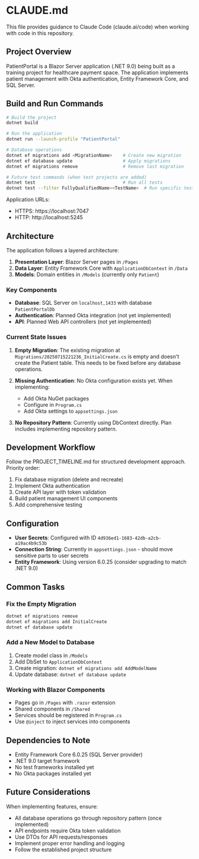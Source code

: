 # CLAUDE.md

This file provides guidance to Claude Code (claude.ai/code) when working with code in this repository.

## Project Overview

PatientPortal is a Blazor Server application (.NET 9.0) being built as a training project for healthcare payment space. The application implements patient management with Okta authentication, Entity Framework Core, and SQL Server.

## Build and Run Commands

```bash
# Build the project
dotnet build

# Run the application
dotnet run --launch-profile "PatientPortal"

# Database operations
dotnet ef migrations add <MigrationName>    # Create new migration
dotnet ef database update                   # Apply migrations
dotnet ef migrations remove                 # Remove last migration

# Future test commands (when test projects are added)
dotnet test                                 # Run all tests
dotnet test --filter FullyQualifiedName~<TestName>  # Run specific test
```

Application URLs:
- HTTPS: https://localhost:7047
- HTTP: http://localhost:5245

## Architecture

The application follows a layered architecture:

1. **Presentation Layer**: Blazor Server pages in `/Pages`
2. **Data Layer**: Entity Framework Core with `ApplicationDbContext` in `/Data`
3. **Models**: Domain entities in `/Models` (currently only `Patient`)

### Key Components

- **Database**: SQL Server on `localhost,1433` with database `PatientPortalDb`
- **Authentication**: Planned Okta integration (not yet implemented)
- **API**: Planned Web API controllers (not yet implemented)

### Current State Issues

1. **Empty Migration**: The existing migration at `Migrations/20250715221236_InitialCreate.cs` is empty and doesn't create the Patient table. This needs to be fixed before any database operations.

2. **Missing Authentication**: No Okta configuration exists yet. When implementing:
   - Add Okta NuGet packages
   - Configure in `Program.cs`
   - Add Okta settings to `appsettings.json`

3. **No Repository Pattern**: Currently using DbContext directly. Plan includes implementing repository pattern.

## Development Workflow

Follow the PROJECT_TIMELINE.md for structured development approach. Priority order:

1. Fix database migration (delete and recreate)
2. Implement Okta authentication
3. Create API layer with token validation
4. Build patient management UI components
5. Add comprehensive testing

## Configuration

- **User Secrets**: Configured with ID `4d936ed1-1683-42db-a2cb-a19ac4b9c53b`
- **Connection String**: Currently in `appsettings.json` - should move sensitive parts to user secrets
- **Entity Framework**: Using version 6.0.25 (consider upgrading to match .NET 9.0)

## Common Tasks

### Fix the Empty Migration
```bash
dotnet ef migrations remove
dotnet ef migrations add InitialCreate
dotnet ef database update
```

### Add a New Model to Database
1. Create model class in `/Models`
2. Add DbSet to `ApplicationDbContext`
3. Create migration: `dotnet ef migrations add AddModelName`
4. Update database: `dotnet ef database update`

### Working with Blazor Components
- Pages go in `/Pages` with `.razor` extension
- Shared components in `/Shared`
- Services should be registered in `Program.cs`
- Use `@inject` to inject services into components

## Dependencies to Note

- Entity Framework Core 6.0.25 (SQL Server provider)
- .NET 9.0 target framework
- No test frameworks installed yet
- No Okta packages installed yet

## Future Considerations

When implementing features, ensure:
- All database operations go through repository pattern (once implemented)
- API endpoints require Okta token validation
- Use DTOs for API requests/responses
- Implement proper error handling and logging
- Follow the established project structure